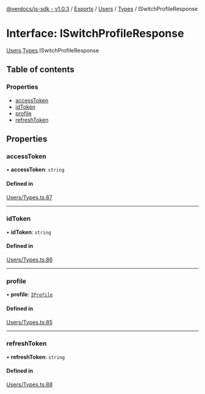 [@verdocs/js-sdk - v1.0.3](../README.md) / [Exports](../modules.md) / [Users](../modules/Users.md) / [Types](../modules/Users.Types.md) / ISwitchProfileResponse

# Interface: ISwitchProfileResponse

[Users](../modules/Users.md).[Types](../modules/Users.Types.md).ISwitchProfileResponse

## Table of contents

### Properties

- [accessToken](Users.Types.ISwitchProfileResponse.md#accesstoken)
- [idToken](Users.Types.ISwitchProfileResponse.md#idtoken)
- [profile](Users.Types.ISwitchProfileResponse.md#profile)
- [refreshToken](Users.Types.ISwitchProfileResponse.md#refreshtoken)

## Properties

### accessToken

• **accessToken**: `string`

#### Defined in

[Users/Types.ts:87](https://github.com/Verdocs/js-sdk/blob/main/src/Users/Types.ts#L87)

___

### idToken

• **idToken**: `string`

#### Defined in

[Users/Types.ts:86](https://github.com/Verdocs/js-sdk/blob/main/src/Users/Types.ts#L86)

___

### profile

• **profile**: [`IProfile`](Users.Types.IProfile.md)

#### Defined in

[Users/Types.ts:85](https://github.com/Verdocs/js-sdk/blob/main/src/Users/Types.ts#L85)

___

### refreshToken

• **refreshToken**: `string`

#### Defined in

[Users/Types.ts:88](https://github.com/Verdocs/js-sdk/blob/main/src/Users/Types.ts#L88)
